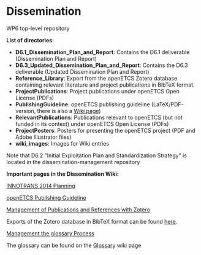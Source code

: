 Dissemination
=============

WP6 top-level repository

__List of directories:__
* **D6.1_Dissemination_Plan_and_Report**: Contains the D6.1 deliverable (Dissemination Plan and Report)
* **D6.3_Updated_Dissemination_Plan_and_Report**: Contains the D6.3 deliverable (Updated Dissemination Plan and Report)
* **Reference_Library**: Export from the openETCS Zotero database containing relevant literature and project publications in BibTeX format.
* **ProjectPublications**: Project publications under openETCS Open License (PDFs)
* **PublishingGuideline**: openETCS publishing guideline (LaTeX/PDF-version, there is also a [Wiki page](https://github.com/openETCS/Dissemination/wiki/Publishing-Guideline))
* **RelevantPublications**: Publications relevant to openETCS (but not funded in its context) under openETCS Open License (PDFs)
* **ProjectPosters**: Posters for presenting the openETCS project (PDF and Adobe Illustrator files)
* **wiki_images**: Images for Wiki entries

Note that D6.2 "Initial Exploitation Plan and Standardization Strategy" is located in the dissemination-management repository

__Important pages in the Dissemination Wiki:__

[INNOTRANS 2014 Planning](https://github.com/openETCS/Dissemination/wiki/INNOTRANS-2014-Planning)

[openETCS Publishing Guideline](https://github.com/openETCS/Dissemination/wiki/Publishing-Guideline)

[Management of Publications and References with Zotero](https://github.com/openETCS/Dissemination/wiki/Management-of-Publications-and-References-with-Zotero)

Exports of the Zotero database in BibTeX format can be found [here](https://github.com/openETCS/Dissemination/tree/master/Reference_Library).

[Management the glossary Process](https://github.com/openETCS/Dissemination/wiki/Management-of-Glossary-Process)

The glossary can be found on the [Glossary](https://github.com/openETCS/Dissemination/wiki/Glossary) wiki page

